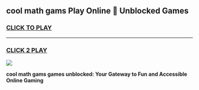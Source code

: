 
## cool math gams Play Online 👋 Unblocked Games
<h3>
<a href="https://news.freeplayer.one?title=cool_math_gams&ref=17CMG">CLICK TO PLAY</a></h3>
<hr>

<h3>
<a href="https://news.freeplayer.one?title=cool_math_gams&ref=17CMG">CLICK 2 PLAY</a>
  
</h3>

<a href="https://news.freeplayer.one?title=cool_math_gams&ref=17CMG/"><img src="https://clearcache.store/games.png"></a>


**cool math gams games unblocked: Your Gateway to Fun and Accessible Online Gaming**
